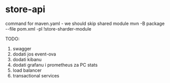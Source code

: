 # store-api

command for maven.yaml - we should skip shared module
mvn -B package --file pom.xml -pl !store-sharder-module

TODO:
1. swagger
2. dodati jos event-ova
3. dodati kibanu
4. dodati grafanu i prometheus za PC stats
5. load balancer
6. transactional services